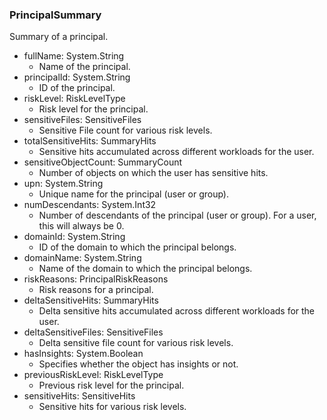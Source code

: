 ### PrincipalSummary
Summary of a principal.

- fullName: System.String
  - Name of the principal.
- principalId: System.String
  - ID of the principal.
- riskLevel: RiskLevelType
  - Risk level for the principal.
- sensitiveFiles: SensitiveFiles
  - Sensitive File count for various risk levels.
- totalSensitiveHits: SummaryHits
  - Sensitive hits accumulated across different workloads for the user.
- sensitiveObjectCount: SummaryCount
  - Number of objects on which the user has sensitive hits.
- upn: System.String
  - Unique name for the principal (user or group).
- numDescendants: System.Int32
  - Number of descendants of the principal (user or group). For a user,
 this will always be 0.
- domainId: System.String
  - ID of the domain to which the principal belongs.
- domainName: System.String
  - Name of the domain to which the principal belongs.
- riskReasons: PrincipalRiskReasons
  - Risk reasons for a principal.
- deltaSensitiveHits: SummaryHits
  - Delta sensitive hits accumulated across different workloads for the user.
- deltaSensitiveFiles: SensitiveFiles
  - Delta sensitive file count for various risk levels.
- hasInsights: System.Boolean
  - Specifies whether the object has insights or not.
- previousRiskLevel: RiskLevelType
  - Previous risk level for the principal.
- sensitiveHits: SensitiveHits
  - Sensitive hits for various risk levels.
